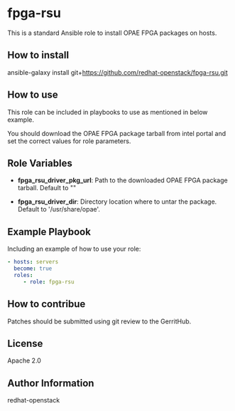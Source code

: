 fpga-rsu
=========

This is a standard Ansible role to install OPAE FPGA packages on hosts.


How to install
--------------

ansible-galaxy install git+https://github.com/redhat-openstack/fpga-rsu.git


How to use
----------

This role can be included in playbooks to use as mentioned in below example.

You should download the OPAE FPGA package tarball from intel portal and set the correct values for role parameters.


Role Variables
--------------

* **fpga_rsu_driver_pkg_url**: Path to the downloaded OPAE FPGA package tarball.
  Default to ""

* **fpga_rsu_driver_dir**: Directory location where to untar the package.
  Default to '/usr/share/opae'.


Example Playbook
----------------

Including an example of how to use your role:

```yaml
- hosts: servers
  become: true
  roles:
     - role: fpga-rsu
```

How to contribue
----------------

Patches should be submitted using git review to the GerritHub.


License
-------

Apache 2.0


Author Information
------------------

redhat-openstack
